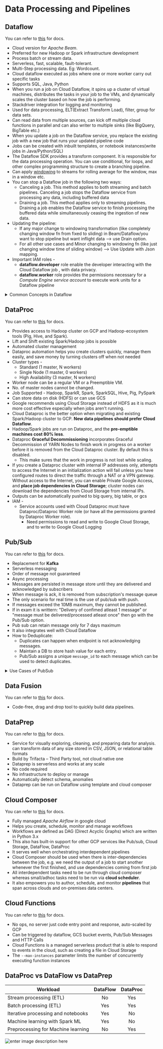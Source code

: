 
# Data Processing and Pipelines

## Dataflow
You can refer to [this](https://cloud.google.com/dataflow) for docs.
 - Cloud version for *Apache Beam*.
 - Preferred for new Hadoop or Spark infrastructure development
 - Process batch or stream data.
 - Serverless, fast, scalable, fault-tolerant.
 - Multi-Step processing data. Eg: Wordcount.
 - Cloud dataflow executed as jobs where one or more worker carry out specific tasks
 - Supports SQL, Java, Python
 - When you run a job on Cloud Dataflow, it spins up a cluster of virtual machines, distributes the tasks in your job to the VMs, and dynamically scales the cluster based on how the job is performing.
 - Stackdriver integration for logging and monitoring
 - Used for data processing, ELT(Extract Transform Load), filter, group for data sets.
 - Can read data from multiple sources, can kick off multiple cloud functions in parallel and can also writer to multiple sinks (like BigQuery, BigTable etc.)
 - When you update a job on the Dataflow service, you replace the existing job with a new job that runs your updated pipeline code
 - Jobs can be created with inbuilt templates, or notebook instances(write jobs in Java/Python/SQL)
 - The Dataflow SDK provides a transform component. It is responsible for the data processing operation. You can use conditional, for loops, and other complex programming structure to create a branching pipeline.
 - Can apply [windowing](https://github.com/singhgautam7/GCP-PDE-preparation---GRS/blob/main/study_material/others/definitions/windowing.md) to streams for rolling average for the window, max in a window etc.
 - You can stop a Dataflow job in the following two ways:
	- Canceling a job. This method applies to both streaming and batch pipelines. Canceling a job stops the Dataflow service from processing any data, including buffered data
	- Draining a job. This method applies only to streaming pipelines. Draining a job enables the Dataflow service to finish processing the buffered data while simultaneously ceasing the ingestion of new data.
 - Updating the pipeline: 
 	- If any major change to windowing transformation (like completely changing window fn from fixed to sliding) in Beam/Dataflow/you want to stop pipeline but want inflight data --> use Drain option.
	- For all other use cases and Minor changing to windowing fn (like just changing window time of sliding window) --> Use Update with Json mapping.
 - Important IAM roles - 
	 - **dataflow.developer** role enable the developer interacting with the Cloud Dataflow job , with data privacy. 
	 - **dataflow.worker** role provides the permissions necessary for a *Compute Engine service account* to execute work units for a Dataflow pipeline


 <details><summary>Common Concepts in Dataflow</summary>
<p>

- **Pipeline**: encapsulates series of computations that accepts input data from external sources, transforms data to provide some useful intelligence, and produce output
- **PCollections**: abstraction that represents a potentially distributed, multi-element data set, that acts as the pipeline’s data. PCollection objects represent input, intermediate, and output data. The edges of the pipeline.
- **Transforms**: operations in pipeline. A transform takes a PCollection(s) as input, performs an operation that you specify on each element in that collection, and produces a new output PCollection. Composite transforms are multiple transforms: combining, mapping, shuffling, reducing, or statistical analysis.
- **Pipeline I/O**: the source/sink, where the data flows in and out. Supports read and write transforms for a number of common data storage types, as well as custom.
- **Windowing**: Windowing a PCollection divides the elements into windows based on the associated event time for each element.
- **Triggers**: Allows specifying a trigger to control when (in processing time) results for the given window can be produced. Triggers determines when a Window's contents should be output based on certain criteria being met. Types of triggers are :  
	 - Time based triggers
	 - Data Driven triggers
	 - Composite triggers
- **Watermark**: It is a threshold that indicates when Dataflow expects all of the data in a window to have arrived. If new data arrives with a timestamp that's in the window but older than the watermark, the data is considered **late data**.
- **ParDo**: It is a parallel processing function which can transform elements of an input PCollection to an output PCollection.
- **DoFn**: It is a template which is used to create user defined functions that are referenced by ParDo
</p>
</details>

## DataProc
You can refer to [this](https://cloud.google.com/dataproc/) for docs.
 - Provides access to Hadoop cluster on GCP and Hadoop-ecosystem tools (Pig, Hive, and Spark).
 - Lift and Shift existing Spark/Hadoop jobs is possible
 - Automated cluster management
 - Dataproc automation helps you create clusters quickly, manage them easily, and save money by turning clusters off when not needed
 - Cluster types - 
	 - Standard (1 master, N workers)
	 - Single Node (1 master, 0 workers)
	 - High Availability (3 master, N workers)
 - Worker node can be a regular VM or a Preemptible VM.
 - No. of master nodes cannot be changed.
 - Job Supported - Hadoop, SparkR, Spark, SparkSQL, Hive, Pig, PySpark
 - Can store data on disk (HDFS) or can use GCS
 - Google recommends using Cloud Storage instead of HDFS as it is much more cost effective especially when jobs aren’t running.
 - Cloud Dataproc is the better option when migrating and existing Spark/Hadoop cluster to GCP. **New data pipelines should prefer Cloud Dataflow**.
 - Hadoop/Spark jobs are run on Dataproc, and the **pre-emptible machines cost 80% less**.
 - Dataproc **Graceful Decommissioning** incorporates Graceful Decommission of YARN Nodes to finish work in progress on a worker before it is removed from the Cloud Dataproc cluster. By default this is disabled. 
	- This make sures that the work in progress is not lost while scaling.
 - If you create a Dataproc cluster with internal IP addresses only, attempts to access the Internet in an initialization action will fail unless you have configured routes to direct the traffic through a NAT or a VPN gateway. Without access to the Internet, you can enable Private Google Access, and **place job dependencies in Cloud Storage**; cluster nodes can download the dependencies from Cloud Storage from internal IPs.
 - Outputs can be automatically pushed to big query, big table, or gcs
 - IAM - 
	 - Service accounts used with Cloud Dataproc must have Dataproc/Dataproc Worker role (or have all the permissions granted by Dataproc Worker role).
		 - Need permissions to read and write to Google Cloud Storage, and to write to Google Cloud Logging

## Pub/Sub
You can refer to [this](https://cloud.google.com/pubsub/docs/overview) for docs.
 - Replacement for **Kafka**
 - Serverless messaging
 - Order of message not guaranteed
 - Async processing
 - Messages are persisted in message store until they are delivered and acknowledged by subscribers
 - When message is ack, it is removed from subscription's message queue
 - The only scenario for real time is the use of pub/sub with push.
 - If messages exceed the 10MB maximum, they cannot be published.
 - If in exam it is writtern: "Delivery of confimed atleast 1 message" or "message must be delivered/processed atleast once" then go with the Pub/Sub option.
 - Pub sub can retain message only for 7 days maximum
 - It also integrates well with Cloud Dataflow
 - How to Deduplicate: 
	 - Duplicates can happen when endpoint is not acknowledging messages.
	 - Maintain a DB to store hash value for each entry.
	 - Pub/Sub assigns a unique `message_id` to each message which can be used to detect duplicates.
<details><summary>Use Cases of PubSub</summary>
<p>

1. Gather events from many clients simultaneously and use stream processing (like dataflow to deliver it to BigQuery, BigTable, CloudStorage on other DBs.
2. Replicating data among DBs
3. Parallel processing by Pub/Sub messages to connect to cloud functions.
4. Data streaming for  various processes or devices(ex- IOT devices).
5. Cache invalidation for distributed cashes by publishing events, i.e. refreshing caches.
6. Load balancing for reliability.
7. Implementing asynchronous workflows.
8. Distributing event notifications.
9. Logging to multiple systems.

</p>
</details>

## Data Fusion
You can refer to [this](https://cloud.google.com/data-fusion) for docs.
 - Code-free, drag and drop tool to quickly build data pipelines.

## DataPrep
You can refer to [this](https://cloud.google.com/dataprep/docs/how-to) for docs.
 - Service for visually exploring, cleaning, and preparing data for analysis. can transform data of any size stored in CSV, JSON, or relational table formats
 - Build by Trifacta – Third Party tool, not cloud native one
 - Dataprep is serverless and works at any scale
 - No code required
 - No infrastructure to deploy or manage
 - Automatically detect schema, anomalies
 - Dataprep can be run on Dataflow using template and cloud composer

## Cloud Composer
You can refer to [this](https://cloud.google.com/composer/docs) for docs.
 - Fully managed *Apache Airflow* in google cloud
 - Helps you create, schedule, monitor and manage workflows
 - Workflows are defined as DAG (Direct Acyclic Graphs) which are written in Python 3.x
 - This also has built-in support for other GCP services like Pub/sub, Cloud Storage, DataFlow, DataProc
 - It serves well when orchestrating interdependent pipelines
 - Cloud Composer should be used when there is inter-dependencies between the job, e.g. we need the output of a job to start another whenever the first finished, and use dependencies coming from first job
 - All interdependent tasks need to be run through cloud composer whereas small/adhoc tasks need to be run via **cloud scheduler**.
 - It also empowers you to author, schedule, and monitor **pipelines** that span across clouds and on-premises data centers.

## Cloud Functions
You can refer to [this](https://cloud.google.com/functions/docs) for docs.
- No ops, no server just code entry point and response, auto-scaled by GCP
- Can be triggered by dataflow, GCS bucket events, Pub/Sub Messages and HTTP Calls
- Cloud Functions is a managed serverless product that is able to respond to events in the cloud, such as creating a file in Cloud Storage
- The `--max-instances` parameter limits the number of concurrently executing function instances

## DataProc vs DataFlow vs DataPrep

| Workload | DataFlow | DataProc |
|--|:-:|:-:|
|Stream processing (ETL)| No | Yes |
|Batch processing (ETL)| Yes | Yes |
|Iterative processing and notebooks| Yes | No |
|Machine learning with Spark ML| Yes | No |
|Preprocessing for Machine learning| No | Yes |

![enter image description here](https://cloud.google.com/architecture/images/data-lifecycle-4.svg)

